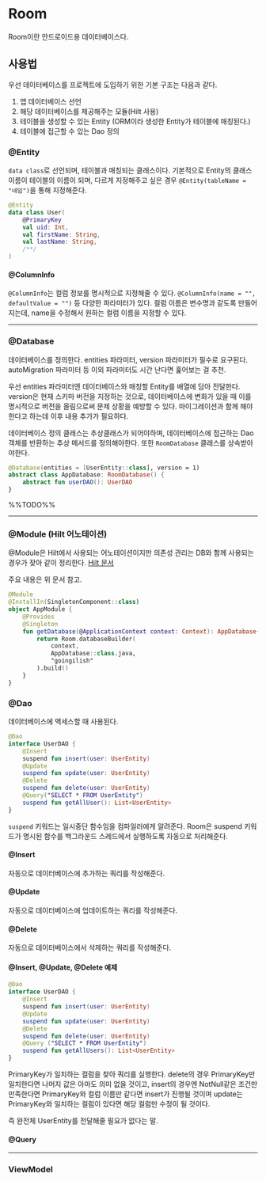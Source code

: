 # Room
Room이란 안드로이드용 데이터베이스다.

## 사용법
우선 데이터베이스를 프로젝트에 도입하기 위한 기본 구조는 다음과 같다.

1. 앱 데이터베이스 선언
2. 해당 데이터베이스를 제공해주는 모듈(Hilt 사용)
3. 테이블을 생성할 수 있는 Entity (ORM이라 생성한 Entity가 테이블에 매칭된다.)
4. 테이블에 접근할 수 있는 Dao 정의

### @Entity
`data class`로 선언되며, 테이블과 매칭되는 클래스이다.
기본적으로 Entity의 클래스 이름이 테이블의 이름이 되며, 다르게 지정해주고 싶은 경우 `@Entity(tableName = "네임")`을 통해 지정해준다.

```kotlin
@Entity
data class User(
	@PrimaryKey
	val uid: Int,
	val firstName: String,
	val lastName: String,
	/**/
)
```

#### @ColumnInfo
`@ColumnInfo`는 컬럼 정보를 명시적으로 지정해줄 수 있다.
`@ColumnInfo(name = "", defaultValue = "")` 등 다양한 파라미터가 있다.
컬럼 이름은 변수명과 같도록 만들어지는데, name을 수정해서 원하는 컬럼 이름을 지정할 수 있다.

---

### @Database
데이터베이스를 정의한다.
entities 파라미터, version 파라미터가 필수로 요구된다.
autoMigration 파라미터 등 이외 파라미터도 시간 난다면 훑어보는 걸 추천.

우선 entities 파라미터엔 데이터베이스와 매칭할 Entity를 배열에 담아 전달한다.
version은 현재 스키마 버전을 지정하는 것으로, 데이터베이스에 변화가 있을 때 이를 명시적으로 버전을 올림으로써 문제 상황을 예방할 수 있다. 마이그레이션과 함께 해야한다고 하는데 이후 내용 추가가 필요하다.

데이터베이스 정의 클래스는 추상클래스가 되어야하며, 데이터베이스에 접근하는 Dao 객체를 반환하는 추상 메서드를 정의해야한다. 또한 `RoomDatabase` 클래스를 상속받아야한다.

```kotlin
@Database(entities = [UserEntity::class], version = 1)
abstract class AppDatabase: RoomDatabase() {
    abstract fun userDAO(): UserDAO
}
```

%%TODO%%

---

### @Module (Hilt 어노테이션)
@Module은 Hilt에서 사용되는 어노테이션이지만 의존성 관리는 DB와 함께 사용되는 경우가 잦아 같이 정리한다.
[Hilt 문서](Android/Hilt/Hilt.md)

주요 내용은 위 문서 참고.

```kotlin
@Module
@InstallIn(SingletonComponent::class)
object AppModule {
    @Provides
    @Singleton
    fun getDatabase(@ApplicationContext context: Context): AppDatabase{
        return Room.databaseBuilder(
            context,
            AppDatabase::class.java,
            "goingilish"
        ).build()
    }
}
```


### @Dao
데이터베이스에 액세스할 때 사용된다.

```kotlin
@Dao
interface UserDAO {
    @Insert
    suspend fun insert(user: UserEntity)
    @Update
    suspend fun update(user: UserEntity)
    @Delete
    suspend fun delete(user: UserEntity)
    @Query("SELECT * FROM UserEntity")
    suspend fun getAllUser(): List<UserEntity>
}
```

`suspend` 키워드는 일시중단 함수임을 컴파일러에게 알려준다. Room은 suspend 키워드가 명시된 함수를 백그라운드 스레드에서 실행하도록 자동으로 처리해준다.

#### @Insert
자동으로 데이터베이스에 추가하는 쿼리를 작성해준다.

#### @Update
자동으로 데이터베이스에 업데이트하는 쿼리를 작성해준다.

#### @Delete
자동으로 데이터베이스에서 삭제하는 쿼리를 작성해준다.

#### @Insert, @Update, @Delete 예제
```kotlin
@Dao
interface UserDAO {
    @Insert
    suspend fun insert(user: UserEntity)
    @Update
    suspend fun update(user: UserEntity)
    @Delete
    suspend fun delete(user: UserEntity)
	@Query ("SELECT * FROM UserEntity")
	suspend fun getAllUsers(): List<UserEntity>
}
```

PrimaryKey가 일치하는 컬럼을 찾아 쿼리를 실행한다.
delete의 경우 PrimaryKey만 일치한다면 나머지 값은 아마도 의미 없을 것이고, insert의 경우엔 NotNull같은 조건만 만족한다면 PrimaryKey와 컬럼 이름만 같다면 insert가 진행될 것이며 update는 PrimaryKey와 일치하는 컬럼이 있다면 해당 컬럼만 수정이 될 것이다.

즉 완전체 UserEntity를 전달해줄 필요가 없다는 말.

#### @Query

---

### ViewModel

